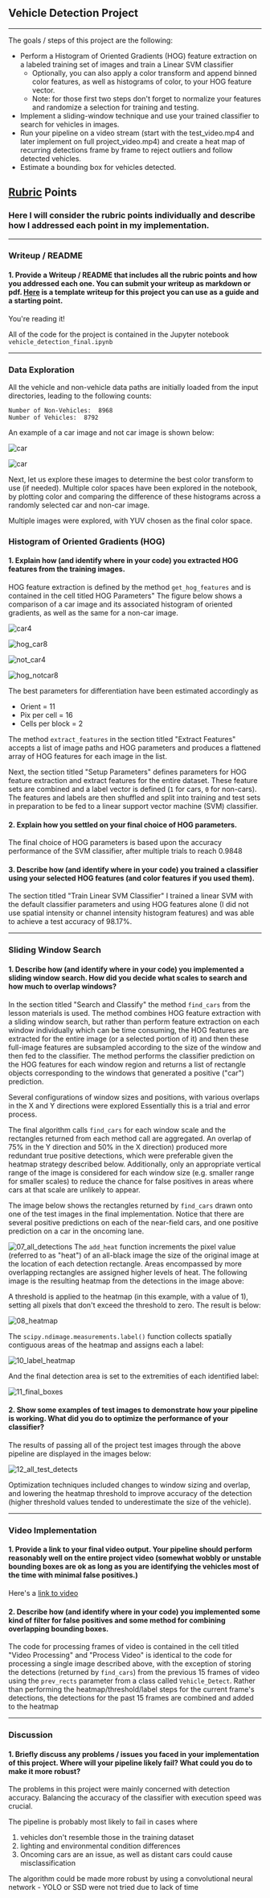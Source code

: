 ## Vehicle Detection Project

---

The goals / steps of this project are the following:

* Perform a Histogram of Oriented Gradients (HOG) feature extraction on a labeled training set of images and train a Linear SVM classifier
    * Optionally, you can also apply a color transform and append binned color features, as well as histograms of color, to your HOG feature vector. 
    * Note: for those first two steps don't forget to normalize your features and randomize a selection for training and testing.
* Implement a sliding-window technique and use your trained classifier to search for vehicles in images.
* Run your pipeline on a video stream (start with the test_video.mp4 and later implement on full project_video.mp4) and create a heat map of recurring detections frame by frame to reject outliers and follow detected vehicles.
* Estimate a bounding box for vehicles detected.

## [Rubric](https://review.udacity.com/#!/rubrics/513/view) Points
### Here I will consider the rubric points individually and describe how I addressed each point in my implementation.  

---

### Writeup / README

#### 1. Provide a Writeup / README that includes all the rubric points and how you addressed each one.  You can submit your writeup as markdown or pdf.  [Here](https://github.com/udacity/CarND-Vehicle-Detection/blob/master/writeup_template.md) is a template writeup for this project you can use as a guide and a starting point.  

You're reading it!

All of the code for the project is contained in the Jupyter notebook `vehicle_detection_final.ipynb` 

---

### Data Exploration

All the vehicle and non-vehicle data paths are initially loaded from the input directories, leading to the following counts:

```
Number of Non-Vehicles:  8968
Number of Vehicles:  8792
```

An example of a car image and not car image is shown below:

![car](output_images/car.jpg)

![car](output_images/not_car.jpg)

Next, let us explore these images to determine the best color transform to use (if needed). Multiple color spaces have been explored in the notebook, by plotting color and comparing the difference of these histograms across a randomly selected car and non-car image.

Multiple images were explored, with YUV chosen as the final color space.

### Histogram of Oriented Gradients (HOG)

#### 1. Explain how (and identify where in your code) you extracted HOG features from the training images.

HOG feature extraction is defined by the method `get_hog_features` and is contained in the cell titled HOG Parameters"  The figure below shows a comparison of a car image and its associated histogram of oriented gradients, as well as the same for a non-car image.

![car4](output_images/car4.jpg)

![hog_car8](output_images/hog_car8.jpg)





![not_car4](output_images/not_car4.jpg)

![hog_notcar8](output_images/hog_notcar8.jpg)



The best parameters for differentiation have been estimated accordingly as 

- Orient = 11
- Pix per cell = 16
- Cells per block = 2

The method `extract_features` in the section titled "Extract Features" accepts a list of image paths and HOG parameters and produces a flattened array of HOG features for each image in the list.

Next, the section titled "Setup Parameters" defines parameters for HOG feature extraction and extract features for the entire dataset. These feature sets are combined and a label vector is defined (`1` for cars, `0` for non-cars). The features and labels are then shuffled and split into training and test sets in preparation to be fed to a linear support vector machine (SVM) classifier. 



#### 2. Explain how you settled on your final choice of HOG parameters.

The final choice of HOG parameters is based upon the accuracy performance of the SVM classifier, after multiple trials to reach 0.9848

#### 3. Describe how (and identify where in your code) you trained a classifier using your selected HOG features (and color features if you used them).

The section titled "Train Linear SVM Classifier" I trained a linear SVM with the default classifier parameters and using HOG features alone (I did not use spatial intensity or channel intensity histogram features) and was able to achieve a test accuracy of 98.17%. 

---

### Sliding Window Search

#### 1. Describe how (and identify where in your code) you implemented a sliding window search.  How did you decide what scales to search and how much to overlap windows?

In the section titled "Search and Classify" the method `find_cars` from the lesson materials is used. The method combines HOG feature extraction with a sliding window search, but rather than perform feature extraction on each window individually which can be time consuming, the HOG features are extracted for the entire image (or a selected portion of it) and then these full-image features are subsampled according to the size of the window and then fed to the classifier. The method performs the classifier prediction on the HOG features for each window region and returns a list of rectangle objects corresponding to the windows that generated a positive ("car") prediction.

Several configurations of window sizes and positions, with various overlaps in the X and Y directions were explored Essentially this is a trial and error process. 

The final algorithm calls `find_cars` for each window scale and the rectangles returned from each method call are aggregated. An overlap of 75% in the Y direction and 50% in the X direction) produced more redundant true positive detections, which were preferable given the heatmap strategy described below. Additionally, only an appropriate vertical range of the image is considered for each window size (e.g. smaller range for smaller scales) to reduce the chance for false positives in areas where cars at that scale are unlikely to appear. 

The image below shows the rectangles returned by `find_cars` drawn onto one of the test images in the final implementation. Notice that there are several positive predictions on each of the near-field cars, and one positive prediction on a car in the oncoming lane.

![07_all_detections](output_images/07_all_detections.png)
The `add_heat` function increments the pixel value (referred to as "heat") of an all-black image the size of the original image at the location of each detection rectangle. Areas encompassed by more overlapping rectangles are assigned higher levels of heat. The following image is the resulting heatmap from the detections in the image above:

A threshold is applied to the heatmap (in this example, with a value of 1), setting all pixels that don't exceed the threshold to zero. The result is below:

![08_heatmap](output_images/08_heatmap.png)

The `scipy.ndimage.measurements.label()` function collects spatially contiguous areas of the heatmap and assigns each a label:

![10_label_heatmap](output_images/10_label_heatmap.png)

And the final detection area is set to the extremities of each identified label:

![11_final_boxes](output_images/11_final_boxes.png)

#### 2. Show some examples of test images to demonstrate how your pipeline is working.  What did you do to optimize the performance of your classifier?

The results of passing all of the project test images through the above pipeline are displayed in the images below:

![12_all_test_detects](output_images/12_all_test_detects.png)


Optimization techniques included changes to window sizing and overlap, and lowering the heatmap threshold to improve accuracy of the detection (higher threshold values tended to underestimate the size of the vehicle).

---

### Video Implementation

#### 1. Provide a link to your final video output.  Your pipeline should perform reasonably well on the entire project video (somewhat wobbly or unstable bounding boxes are ok as long as you are identifying the vehicles most of the time with minimal false positives.)

Here's a [link to video](./project_video_out.mp4)


#### 2. Describe how (and identify where in your code) you implemented some kind of filter for false positives and some method for combining overlapping bounding boxes.

The code for processing frames of video is contained in the cell titled "Video Processing" and "Process Video" is identical to the code for processing a single image described above, with the exception of storing the detections (returned by `find_cars`) from the previous 15 frames of video using the `prev_rects` parameter from a class called `Vehicle_Detect`. Rather than performing the heatmap/threshold/label steps for the current frame's detections, the detections for the past 15 frames are combined and added to the heatmap 

---

### Discussion

#### 1. Briefly discuss any problems / issues you faced in your implementation of this project.  Where will your pipeline likely fail?  What could you do to make it more robust?

The problems in this project were mainly concerned with detection accuracy. Balancing the accuracy of the classifier with execution speed was crucial. 

The pipeline is probably most likely to fail in cases where 

1. vehicles don't resemble those in the training dataset
2. lighting and environmental condition differences 
3. Oncoming cars are an issue, as well as distant cars could cause misclassification

The algorithm could be made more robust by using a convolutional neural network - YOLO or SSD were not tried due to lack of time